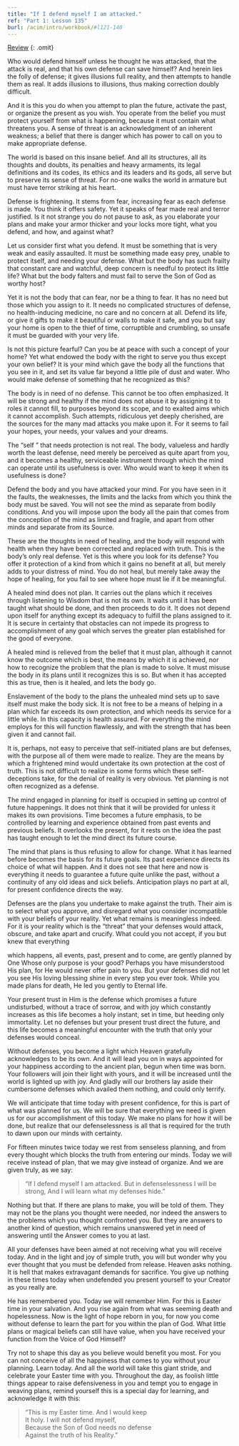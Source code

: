 ```yaml
---
title: "If I defend myself I am attacked."
ref: "Part 1: Lesson 135"
burl: /acim/intro/workbook/#l121-140
---
```


<a class="hide-review" href="/acim/workbook/l148/#l135">Review</a>
{: .omit}

Who would defend himself unless he thought he was attacked, that the
attack is real, and that his own defense can save himself? And herein
lies the folly of defense; it gives illusions full reality, and then
attempts to handle them as real. It adds illusions to illusions, thus
making correction doubly difficult.

And it is this you do when you attempt to plan the future, activate the
past, or organize the present as you wish. You operate from the belief
you must protect yourself from what is happening, because it must
contain what threatens you. A sense of threat is an acknowledgment of an
inherent weakness; a belief that there is danger which has power to call
on you to make appropriate defense.

The world is based on this insane belief. And all its structures, all
its thoughts and doubts, its penalties and heavy armaments, its legal
definitions and its codes, its ethics and its leaders and its gods, all
serve but to preserve its sense of threat. For no-one walks the world in
armature but must have terror striking at his heart.

Defense is frightening. It stems from fear, increasing fear as each
defense is made. You think it offers safety. Yet it speaks of fear made
real and terror justified. Is it not strange you do not pause to ask, as
you elaborate your plans and make your armor thicker and your locks more
tight, what you defend, and how, and against what?

Let us consider first what you defend. It must be something that is very
weak and easily assaulted. It must be something made easy prey, unable
to protect itself, and needing your defense. What but the body has such
frailty that constant care and watchful, deep concern is needful to
protect its little life? What but the body falters and must fail to
serve the Son of God as worthy host?

Yet it is not the body that can fear, nor be a thing to fear. It has no
need but those which you assign to it. It needs no complicated
structures of defense, no health-inducing medicine, no care and no
concern at all. Defend its life, or give it gifts to make it beautiful
or walls to make it safe, and you but say your home is open to the thief
of time, corruptible and crumbling, so unsafe it must be guarded
with your very life.

Is not this picture fearful? Can you be at peace with such a concept of
your home? Yet what endowed the body with the right to serve you thus
except your own belief? It is your mind which gave the body all the
functions that you see in it, and set its value far beyond a little pile
of dust and water. Who would make defense of something that he
recognized as this?

The body is in need of no defense. This cannot be too often emphasized.
It will be strong and healthy if the mind does not abuse it by assigning
it to roles it cannot fill, to purposes beyond its scope, and to exalted
aims which it cannot accomplish. Such attempts, ridiculous yet deeply
cherished, are the sources for the many mad attacks you make upon it.
For it seems to fail your hopes, your needs, your values and your
dreams.

The “self ” that needs protection is not real. The body, valueless and
hardly worth the least defense, need merely be perceived as quite apart
from you, and it becomes a healthy, serviceable instrument through which
the mind can operate until its usefulness is over. Who would want to keep
it when its usefulness is done?

Defend the body and you have attacked your mind. For you have seen in it
the faults, the weaknesses, the limits and the lacks from which you
think the body must be saved. You will not see the mind as separate from
bodily conditions. And you will impose upon the body all the pain that
comes from the conception of the mind as limited and fragile, and apart
from other minds and separate from its Source.

These are the thoughts in need of healing, and the body will respond
with health when they have been corrected and replaced with truth. This
is the body’s only real defense. Yet is this where you look for its
defense? You offer it protection of a kind from which it gains no
benefit at all, but merely adds to your distress of mind. You do not
heal, but merely take away the hope of healing, for you fail to see
where hope must lie if it be meaningful.

A healed mind does not plan. It carries out the plans which it receives
through listening to Wisdom that is not its own. It waits until it has
been taught what should be done, and then proceeds to do it. It does not
depend upon itself for anything except its adequacy to fulfill the plans
assigned to it. It is secure in certainty that obstacles
can not impede its progress to accomplishment of any goal which serves
the greater plan established for the good of everyone.

A healed mind is relieved from the belief that it must plan, although it
cannot know the outcome which is best, the means by which it is
achieved, nor how to recognize the problem that the plan is made to
solve. It must misuse the body in its plans until it recognizes this is
so. But when it has accepted this as true, then is it healed, and lets
the body go.

Enslavement of the body to the plans the unhealed mind sets up to save
itself must make the body sick. It is not free to be a means of helping
in a plan which far exceeds its own protection, and which needs its
service for a little while. In this capacity is health assured. For
everything the mind employs for this will function flawlessly, and with
the strength that has been given it and cannot fail.

It is, perhaps, not easy to perceive that self-initiated plans are but
defenses, with the purpose all of them were made to realize. They are the
means by which a frightened mind would undertake its own protection at
the cost of truth. This is not difficult to realize in some forms which
these self-deceptions take, for the denial of reality is very
obvious. Yet planning is not often recognized as a defense.

The mind engaged in planning for itself is occupied in setting up
control of future happenings. It does not think that it will be provided
for unless it makes its own provisions. Time becomes a future emphasis,
to be controlled by learning and experience obtained from past events
and previous beliefs. It overlooks the present, for it rests on the idea
the past has taught enough to let the mind direct its future course.

The mind that plans is thus refusing to allow for change. What it has
learned before becomes the basis for its future goals. Its past
experience directs its choice of what will happen. And it does not see
that here and now is everything it needs to guarantee a future quite
unlike the past, without a continuity of any old ideas and sick beliefs.
Anticipation plays no part at all, for present confidence directs the
way.

Defenses are the plans you undertake to make against the truth. Their
aim is to select what you approve, and disregard what you consider
incompatible with your beliefs of your reality. Yet what remains is
meaningless indeed. For it is your reality which is the “threat” that
your defenses would attack, obscure, and take apart and crucify. What
could you not accept, if you but knew that everything

which happens, all events, past, present and to come, are gently planned
by One Whose only purpose is your good? Perhaps you have misunderstood
His plan, for He would never offer pain to you. But your defenses did
not let you see His loving blessing shine in every step you ever took.
While you made plans for death, He led you gently to Eternal life.

Your present trust in Him is the defense which promises a future
undisturbed, without a trace of sorrow, and with joy which constantly
increases as this life becomes a holy instant, set in time, but heeding
only immortality. Let no defenses but your present trust direct the
future, and this life becomes a meaningful encounter with the truth that
only your defenses would conceal.

Without defenses, you become a light which Heaven gratefully
acknowledges to be its own. And it will lead you on in ways appointed
for your happiness according to the ancient plan, begun when time was
born. Your followers will join their light with yours, and it will be
increased until the world is lighted up with joy. And gladly will our
brothers lay aside their cumbersome defenses which availed them nothing,
and could only terrify.

We will anticipate that time today with present confidence, for this is
part of what was planned for us. We will be sure that everything we need
is given us for our accomplishment of this today. We make no plans for
how it will be done, but realize that our defenselessness is all that is
required for the truth to dawn upon our minds with certainty.

For fifteen minutes twice today we rest from senseless planning, and
from every thought which blocks the truth from entering our minds. Today
we will receive instead of plan, that we may give instead of organize.
And we are given truly, as we say:

> “If I defend myself I am attacked.
> But in defenselessness I will be strong,
> And I will learn what my defenses hide.”

Nothing but that. If there are plans to make, you will be told of them.
They may not be the plans you thought were needed, nor
indeed the answers to the problems which you thought confronted you. But
they are answers to another kind of question, which remains unanswered
yet in need of answering until the Answer comes to you at last.

All your defenses have been aimed at not receiving what you will receive
today. And in the light and joy of simple truth, you will but wonder why
you ever thought that you must be defended from release. Heaven asks
nothing. It is hell that makes extravagant demands for sacrifice. You
give up nothing in these times today when undefended you present
yourself to your Creator as you really are.

He has remembered you. Today we will remember Him. For this is Easter
time in your salvation. And you rise again from what was seeming death
and hopelessness. Now is the light of hope reborn in you, for now you
come without defense to learn the part for you within the plan of God.
What little plans or magical beliefs can still have value, when you have
received your function from the Voice of God Himself?

Try not to shape this day as you believe would benefit you most. For you
can not conceive of all the happiness that comes to you without your
planning. Learn today. And all the world will take this giant stride,
and celebrate your Easter time with you. Throughout the day, as foolish
little things appear to raise defensiveness in you and tempt you to
engage in weaving plans, remind yourself this is a special day for
learning, and acknowledge it with this:

> “This is my Easter time. And I would keep<br/>
> It holy. I will not defend myself,<br/>
> Because the Son of God needs no defense<br/>
> Against the truth of his Reality.”

